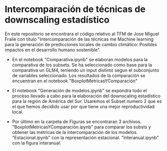 # Intercomparación de técnicas de downscaling estadístico
En este repositorio se encontrara el código relativo al TFM de Jose Miguel Fraile con titulo "Intercomparación de las técnicas me Machine learning para la generación de predicciones locales de cambio climático: Posibles impactos en el desarrollo humano sostenible". 


- En el notebook "Comparativa.ipynb" se elaboran modelos para la comparativa de los subsets. Se ha seleccionado como base para la comparativa un GLM4, teniendo un input distinto segun el subconjunto de variables seleccionado. Los resultados de la comparación se encuentran en el notebook "BoxplotMetricasYComparación"

- El notebook "Generación de modelos.ipynb" se expondra todo el proceso llevado a cabo para la elaboración del downscaling estadístico para la región de América del Sur. Usaremos el Subset numero 2 que es el que hemos decidido usar por que tiene una mejor reproductividad local.

- Por último en la carpeta de Figuras se encontraran 3 archivos. "BoxplotMetricasYComparación.ipynb" para comparar los substs y obtener las métricas de la intercomparación de los modelos. "Estacional.ipynb" con la representación estacional. "Interanual.ipynb" con la figura interanual.  
